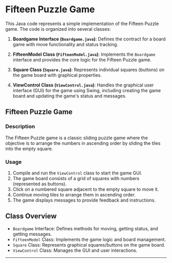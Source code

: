 # Fifteen Puzzle Game

This Java code represents a simple implementation of the Fifteen Puzzle game. The code is organized into several classes:

1. **Boardgame Interface (`Boardgame.java`)**: Defines the contract for a board game with move functionality and status tracking.

2. **FifteenModel Class (`FifteenModel.java`)**: Implements the `Boardgame` interface and provides the core logic for the Fifteen Puzzle game.

3. **Square Class (`Square.java`)**: Represents individual squares (buttons) on the game board with graphical properties.

4. **ViewControl Class (`ViewControl.java`)**: Handles the graphical user interface (GUI) for the game using Swing, including creating the game board and updating the game's status and messages.

## Fifteen Puzzle Game

### Description

The Fifteen Puzzle game is a classic sliding puzzle game where the objective is to arrange the numbers in ascending order by sliding the tiles into the empty square.

### Usage

1. Compile and run the `ViewControl` class to start the game GUI.
2. The game board consists of a grid of squares with numbers (represented as buttons).
3. Click on a numbered square adjacent to the empty square to move it.
4. Continue moving tiles to arrange them in ascending order.
5. The game displays messages to provide feedback and instructions.

## Class Overview

- `Boardgame` Interface: Defines methods for moving, getting status, and getting messages.
- `FifteenModel` Class: Implements the game logic and board management.
- `Square` Class: Represents graphical squares/buttons on the game board.
- `ViewControl` Class: Manages the GUI and user interactions.
---